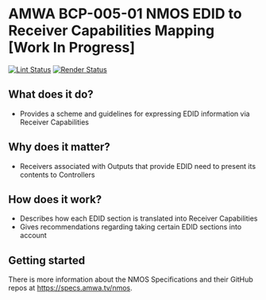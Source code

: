 # AMWA BCP-005-01 NMOS EDID to Receiver Capabilities Mapping \[Work In Progress\]

[![Lint Status](https://github.com/AMWA-TV/nmos-edid-to-receiver-caps-mapping/workflows/Lint/badge.svg)](https://github.com/AMWA-TV/nmos-edid-to-receiver-caps-mapping/actions?query=workflow%3ALint)
[![Render Status](https://github.com/AMWA-TV/nmos-edid-to-receiver-caps-mapping/workflows/Render/badge.svg)](https://github.com/AMWA-TV/nmos-edid-to-receiver-caps-mapping/actions?query=workflow%3ARender)

<!-- INTRO-START -->

## What does it do?

- Provides a scheme and guidelines for expressing EDID information via Receiver Capabilities

## Why does it matter?

- Receivers associated with Outputs that provide EDID need to present its contents to Controllers

## How does it work?

- Describes how each EDID section is translated into Receiver Capabilities
- Gives recommendations regarding taking certain EDID sections into account

<!-- INTRO-END -->

## Getting started

There is more information about the NMOS Specifications and their GitHub repos at <https://specs.amwa.tv/nmos>.
